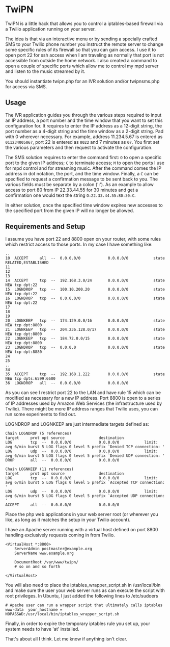 # TwiPN

TwiPN is a little hack that allows you to control a iptables-based firewall
via a Twilio application running on your server.

The idea is that via an interactive menu or by sending a specially crafted
SMS to your Twilio phone number you instruct the remote server to
change some specific rules of its firewall so that you can gain access.
I use it to open port 22 for ssh access when I am traveling as normally
that port is not accessible from outside the home network. I also created
a command to open a couple of specific ports which allow me to control
my mpd server and listen to the music streamed by it.

You should instantiate twipn.php for an IVR solution and/or twipnsms.php for
access via SMS.


## Usage

The IVR application guides you through the various steps required to input
an IP address, a port number and the time window that you want to set this
configuration for. It requires to enter the IP address as a 12-digit string,
the port number as a 4-digit string and the time window as a 2-digit string.
Pad with 0 wherever necessary. For example, address 11.234.5.67 is entered
as `011234005067`, port 22 is entered as `0022` and 7 minutes as `07`. You first
set the various parameters and then request to activate the configuration.

The SMS solution requires to enter the command first: `O` to open a specific
port to the given IP address; `C` to terminate access; `M` to open the ports
I use for mpd control and for streaming music. After the command comes the
IP address in dot notation, the port, and the time window. Finally, a `C`
can be specified to request a confirmation message to be sent back to you.
The various fields must be separate by a colon (':'). As an example to allow
access to port 80 from IP 22.33.44.55 for 30 minutes and get a confirmation
one would text the string `O:22.33.44.55:80:30:C`.

In either solution, once the specified time window expires new accesses to
the specified port from the given IP will no longer be allowed.

## Requirements and Setup

I assume you have port 22 and 8800 open on your router, with some rules which
restrict access to those ports. In my case I have something like:

    ..
    10  ACCEPT     all  --  0.0.0.0/0            0.0.0.0/0           state RELATED,ESTABLISHED 
    11
    12
    13
    14  ACCEPT     tcp  --  192.168.3.0/24       0.0.0.0/0           state NEW tcp dpt:22 
    15  LOGNDROP   tcp  --  100.10.200.20        0.0.0.0/0           state NEW tcp dpt:22 
    16  LOGNDROP   tcp  --  0.0.0.0/0            0.0.0.0/0           state NEW tcp dpt:22 
    17
    18
    19
    20  LOGNKEEP   tcp  --  174.129.0.0/16       0.0.0.0/0           state NEW tcp dpt:8800 
    21  LOGNKEEP   tcp  --  204.236.128.0/17     0.0.0.0/0           state NEW tcp dpt:8800
    22  LOGNKEEP   tcp  --  184.72.0.0/15        0.0.0.0/0           state NEW tcp dpt:8800 
    23  LOGNDROP   tcp  --  0.0.0.0              0.0.0.0/0           state NEW tcp dpt:8880
    24
    25
    ..
    34
    35  ACCEPT     tcp  --  192.168.1.222        0.0.0.0/0           state NEW tcp dpts:6599:6600 
    36  LOGNDROP   all  --  0.0.0.0/0            0.0.0.0/0           

As you can see I restrict port 22 to the LAN and have rule 15 which can be
modified as necessary for a new IP address. Port 8800 is open to a series of
IP addresses used by Amazon Web Services (the infrastructure used by Twilio).
There might be more IP address ranges that Twilio uses, you can run some
experiments to find out.

LOGNDROP and LOGNKEEP are just intermediate targets defined as:

    Chain LOGNDROP (5 references)
    target     prot opt source               destination         
    LOG        tcp  --  0.0.0.0/0            0.0.0.0/0           limit: avg 6/min burst 5 LOG flags 0 level 5 prefix `Denied TCP connection: ' 
    LOG        udp  --  0.0.0.0/0            0.0.0.0/0           limit: avg 6/min burst 5 LOG flags 0 level 5 prefix `Denied UDP connection: ' 
    DROP       all  --  0.0.0.0/0            0.0.0.0/0           
 
    Chain LOGNKEEP (11 references)
    target     prot opt source               destination         
    LOG        tcp  --  0.0.0.0/0            0.0.0.0/0           limit: avg 6/min burst 5 LOG flags 0 level 5 prefix `Accepted TCP connection: ' 
    LOG        udp  --  0.0.0.0/0            0.0.0.0/0           limit: avg 6/min burst 5 LOG flags 0 level 5 prefix `Accepted UDP connection: ' 
    ACCEPT     all  --  0.0.0.0/0            0.0.0.0/0           

Place the php web applications in your web server root (or wherever you
like, as long as it matches the setup in your Twilio account).

I have an Apache server running with a virtual host defined on port 8800
handling exclusively requests coming in from Twilio.

	<VirtualHost *:8800>
		ServerAdmin postmaster@example.org
		ServerName www.example.org

		DocumentRoot /var/www/twipn/
		# so on and so forth

	</VirtualHost>

You will also need to place the iptables_wrapper_script.sh in /usr/local/bin
and make sure the user your web server runs as can execute the script with root
privileges. In Ubuntu, I just added the following lines to /etc/sudoers

	# Apache user can run a wrapper script that ultimately calls iptables
	www-data  your_hostname = NOPASSWD:/usr/local/bin/iptables_wrapper_script.sh

Finally, in order to expire the temporary iptables rule you set up, your
system needs to have 'at' installed.

That's about all I think. Let me know if anything isn't clear.
